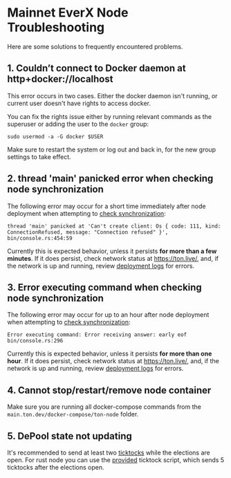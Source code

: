 # Mainnet EverX Node Troubleshooting

Here are some solutions to frequently encountered problems.

## 1. Couldn’t connect to Docker daemon at http+docker://localhost

This error occurs in two cases. Either the docker daemon isn't running, or current user doesn't have rights to access docker.

You can fix the rights issue either by running relevant commands as the superuser or adding the user to the `docker` group:

```
sudo usermod -a -G docker $USER
```

Make sure to restart the system or log out and back in, for the new group settings to take effect.

## 2. thread 'main' panicked error when checking node synchronization

The following error may occur for a short time immediately after node deployment when attempting to [check synchronization](../../../run-validator/run-mainnet-node.md#4-check-node-synchronization):

```
thread 'main' panicked at 'Can't create client: Os { code: 111, kind: ConnectionRefused, message: "Connection refused" }', bin/console.rs:454:59
```

Currently this is expected behavior, unless it persists **for more than a few minutes**. If it does persist, check network status at https://ton.live/, and, if the network is up and running, review [deployment logs](../../../run-validator/run-mainnet-node.md#during-deployment) for errors.

## 3. Error executing command when checking node synchronization

The following error may occur for up to an hour after node deployment when attempting to [check synchronization](../../../run-validator/run-mainnet-node.md#4-check-node-synchronization):

```
Error executing command: Error receiving answer: early eof bin/console.rs:296
```

Currently this is expected behavior, unless it persists **for more than one hour**. If it does persist, check network status at https://ton.live/, and, if the network is up and running, review [deployment logs](../../../run-validator/run-mainnet-node.md#during-deployment) for errors.

## 4. Cannot stop/restart/remove node container

Make sure you are running all docker-compose commands from the `main.ton.dev/docker-compose/ton-node` folder.

## 5. DePool state not updating

It's recommended to send at least two [ticktocks](https://github.com/tonlabs/ton-labs-contracts/tree/master/solidity/depool#7-configure-depool-state-update-method) while the elections are open. For rust node you can use the [provided](https://github.com/tonlabs/main.ton.dev/blob/master/docker-compose/ton-node/scripts/send\_depool\_tick\_tock.sh) ticktock script, which sends 5 ticktocks after the elections open.
